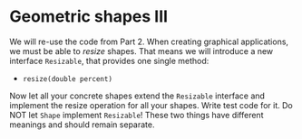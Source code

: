 # Geometric shapes III

We will re-use the code from Part 2. When creating graphical applications, we must be able to _resize_ shapes.
That means we will introduce a new interface `Resizable`, that provides one single method: 
- `resize(double percent)`

Now let all your concrete shapes extend the `Resizable` interface and implement the resize operation for all your shapes.
Write test code for it. Do NOT let `Shape` implement `Resizable`! These two things have different meanings and should remain separate.
